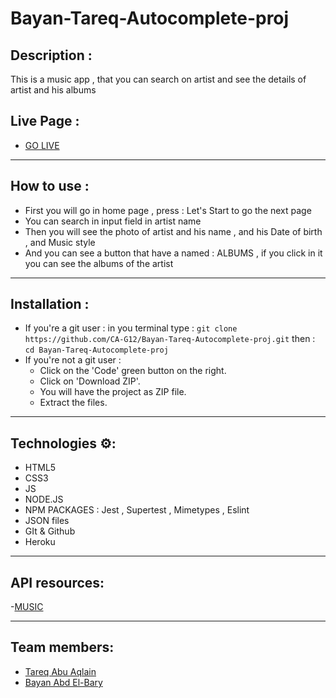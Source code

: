 # Bayan-Tareq-Autocomplete-proj

## Description :

This is a music app , that you can search on artist and see the details of artist and his albums

## Live Page :

- [GO LIVE](https://tareq-bayan-project-heroku.herokuapp.com/)

---

## How to use :

- First you will go in home page , press : Let's Start to go the next page
- You can search in input field in artist name
- Then you will see the photo of artist and his name , and his Date of birth , and Music style
- And you can see a button that have a named : ALBUMS , if you click in it you can see the albums of the artist 

---

## Installation :
- If you're a git user :
    in you terminal type : `git clone https://github.com/CA-G12/Bayan-Tareq-Autocomplete-proj.git`
    then : `cd Bayan-Tareq-Autocomplete-proj`
- If you're not a git user :
  - Click on the 'Code' green button on the right.
  - Click on 'Download ZIP'.
  - You will have the project as ZIP file.
  - Extract the files.

---

## Technologies ⚙:
- HTML5
- CSS3
- JS
- NODE.JS
- NPM PACKAGES : Jest , Supertest , Mimetypes , Eslint
- JSON files
- GIt & Github
- Heroku

---

## API resources:
-[MUSIC](https://theaudiodb.com/api_guide.php)

---

## Team members:
- [Tareq Abu Aqlain](https://github.com/tareq-abuaqlain)
- [Bayan Abd El-Bary](https://github.com/bayan2002)
